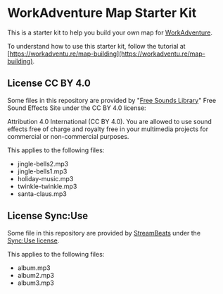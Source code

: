# WorkAdventure Map Starter Kit

This is a starter kit to help you build your own map for [WorkAdventure](https://workadventu.re).

To understand how to use this starter kit, follow the tutorial at [https://workadventu.re/map-building](https://workadventu.re/map-building).

## License CC BY 4.0

Some files in this repository are provided by "[Free Sounds Library](http://www.freesoundslibrary.com)" Free Sound Effects Site under the CC BY 4.0 license:

Attribution 4.0 International (CC BY 4.0). You are allowed to use sound effects free of charge and royalty free in your multimedia projects for commercial or non-commercial purposes.

This applies to the following files:
- jingle-bells2.mp3
- jingle-bells1.mp3
- holiday-music.mp3
- twinkle-twinkle.mp3
- santa-claus.mp3

## License Sync:Use

Some file in this repository are provided by [StreamBeats](https://www.streambeats.com/) under the [Sync:Use license](https://drive.google.com/drive/folders/1XmMap5t17opRwIdDzagUpNcue9k_hUtv).

This applies to the following files:
- album.mp3
- album2.mp3
- album3.mp3
